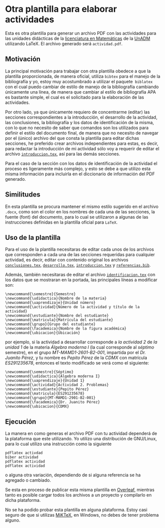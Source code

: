 # Otra plantilla para elaborar actividades

Esta es otra plantilla para generar un archivo PDF con las actividades para las unidades didácticas de la [licenciatura en Matemáticas](https://www.unadmexico.mx/division-de-ciencias-exactas-ingenieria-y-tecnologia/matematicas) de la [UnADM](https://unadmexico.mx) utilizando LaTeX. El archivo generado será `actividad.pdf`.

## Motivación

La principal motivación para trabajar con otra plantilla obedece a que la plantilla proporcionada, de manera oficial, utiliza `bibtex` para el manejo de la bibliografía y yo, estoy muy acostumbrado a utilizar el paquete` biblatex` con el cual puedo cambiar de estilo de manejo de la bibliografía cambiando únicamente una línea, de manera que cambiar al estilo de bibliografía APA es bastante simple, el cual es el solicitado para la elaboración de las actividades.

Por otro lado, ya que únicamente requiero de concentrarme (editar) las secciones correspondientes a la introducción, el desarrollo de la actividad, las conclusiones, la bibliografía y los datos de identificación de la misma, con lo que no necesito de saber que comandos son los utilizados para definir el estilo del documento final, de manera que no necesito de navegar por el (único) archivo del que consta la plantilla para editar dichas secciones, he preferido crear archivos independientes para estas, es decir, para redactar la introducción de mi actividad sólo voy a requerir de editar el archivo [`introduccion.tex`](introduccion.tex), así para las demás secciones.

Para el caso de la sección con los datos de identificación de la actividad el proceso es ligeramente más complejo, y esto se debe a que utilizo esta misma información para incluirla en el diccionario de información del PDF generado.

## Similitudes

En esta plantilla se procura mantener el mismo estilo sugerido en el archivo `.docx`, como son el color en los nombres de cada una de las secciones, la fuente (font) del documento, para lo cual se utilizaron a algunas de las instrucciones definidas en la plantilla oficial para `LaTeX`.

## Uso de la plantilla

Para el uso de la plantilla necesitaras de editar cada unos de los archivos que corresponden a cada una de las secciones requeridas para cualquier actividad, es decir, editar con contenido original los archivos [`conclusiones.tex`](conclusiones.tex), [`desarrollo.tex`](desarrollo.tex), [`introduccion.tex`](introduccion.tex) y [`referencias.bib`](referencias.bib).

Además, también necesitaras de editar el archivo [`identificacion.tex`](identificacion.tex) con los datos que se mostraran en la portada, las principales líneas a modificar son:
```
\newcommand{\semestre}{Semestre}
\newcommand{\udidactica}{Nombre de la materia}
\newcommand{\uaprendizaje}{Unidad número}
\newcommand{\actividad}{Número de la actividad y título de la actividad}
\newcommand{\estudiante}{Nombre del estudiante}
\newcommand{\matricula}{Matrícula del estudiante}
\newcommand{\grupo}{Grupo del estudiante}
\newcommand{\facademica}{Nombre de la figura académica}
\newcommand{\ubicacion}{Ubicación}
```
por ejemplo, si la actividad a desarrollar corresponde a _la actividad 2_ de _la unidad 1_ de la materia _Álgebra moderna I_ (la cual corresponde al _séptimo_ semestre), en el grupo _MT-MAMD1-2601-B2-001_, impartida por el _Dr. Juanito Pérez_, y tu nombre es _Pepito Pérez_ de la _CDMX_ con matrícula _ES291235678_, entonces el texto modificado se verá como el siguiente:
```
\newcommand{\semestre}{Séptimo}
\newcommand{\udidactica}{Álgebra moderna I}
\newcommand{\uaprendizaje}{Unidad 1}
\newcommand{\actividad}{Actividad 2. Problemas}
\newcommand{\estudiante}{Pepito Pérez}
\newcommand{\matricula}{ES291235678}
\newcommand{\grupo}{MT-MAMD1-2901-B2-001}
\newcommand{\facademica}{Dr. Juanito Pérez}
\newcommand{\ubicacion}{CDMX}
```

## Ejecución

La manera en como generas el archivo PDF con tu actividad dependerá de la plataforma que este utilizando. Yo utilizo una distribución de GNU/Linux, para lo cual utilizo una instrucción como la siguiente
```
pdflatex activdad
biber actividad
pdflatex actividad
pdflatex actividad
```
o alguna otra variación, dependiendo de si alguna referencia se ha agregado o cambiado.

Se esta en proceso de publicar esta misma plantilla en [Overleaf](https://overleaf.com/), mientras tanto es posible cargar todos los archivos a un proyecto y compilarlo en dicha plataforma.

No se ha podido probar esta plantilla en alguna plataforma. Estoy casi seguro de que si utilizas [MiKTeX](https://miktex.org/), en Windows, no debes de tener problema alguno.
